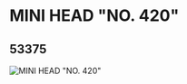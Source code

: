 # MINI HEAD "NO. 420"
## 53375
![MINI HEAD "NO. 420"](https://lc-www-live-s.legocdn.com/media/bricks/5/2/4269324.jpg)